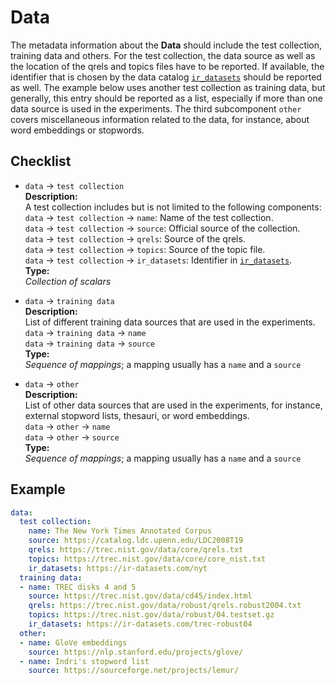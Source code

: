 # Data

The metadata information about the **Data** should include the test collection, training data and others. For the test collection, the data source as well as the location of the qrels and topics files have to be reported. If available, the identifier that is chosen by the data catalog [`ir_datasets`](https://ir-datasets.com/) should be reported as well. The example below uses another test collection as training data, but generally, this entry should be reported as a list, especially if more than one data source is used in the experiments. The third subcomponent `other` covers miscellaneous information related to the data, for instance, about word embeddings or stopwords.

## Checklist

- `data` &rarr; `test collection`  
**Description:**  
A test collection includes but is not limited to the following components:  
`data` &rarr; `test collection` &rarr; `name`: Name of the test collection.   
`data` &rarr; `test collection` &rarr; `source`: Official source of the collection.      
`data` &rarr; `test collection` &rarr; `qrels`: Source of the qrels.    
`data` &rarr; `test collection` &rarr; `topics`:  Source of the topic file.  
`data` &rarr; `test collection` &rarr; `ir_datasets`: Identifier in [`ir_datasets`](https://ir-datasets.com/).  
**Type:**  
*Collection of scalars*

- `data` &rarr; `training data`  
**Description:**  
List of different training data sources that are used in the experiments.   
`data` &rarr; `training data` &rarr; `name`  
`data` &rarr; `training data` &rarr; `source`  
**Type:**  
*Sequence of mappings*; a mapping usually has a `name` and a `source`

- `data` &rarr; `other`  
**Description:**  
List of other data sources that are used in the experiments, for instance, external stopword lists, thesauri, or word embeddings.    
`data` &rarr; `other` &rarr; `name`  
`data` &rarr; `other` &rarr; `source`  
**Type:**  
*Sequence of mappings*; a mapping usually has a `name` and a `source`

## Example

```YAML
data:
  test collection:
    name: The New York Times Annotated Corpus
    source: https://catalog.ldc.upenn.edu/LDC2008T19
    qrels: https://trec.nist.gov/data/core/qrels.txt
    topics: https://trec.nist.gov/data/core/core_nist.txt
    ir_datasets: https://ir-datasets.com/nyt
  training data:
  - name: TREC disks 4 and 5
    source: https://trec.nist.gov/data/cd45/index.html
    qrels: https://trec.nist.gov/data/robust/qrels.robust2004.txt
    topics: https://trec.nist.gov/data/robust/04.testset.gz
    ir_datasets: https://ir-datasets.com/trec-robust04
  other:
  - name: GloVe embeddings
    source: https://nlp.stanford.edu/projects/glove/
  - name: Indri's stopword list
    source: https://sourceforge.net/projects/lemur/
```
